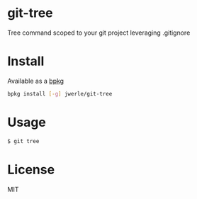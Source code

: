 # git-tree

Tree command scoped to your git project leveraging .gitignore

# Install

Available as a [bpkg](http://www.bpkg.io/)

```sh
bpkg install [-g] jwerle/git-tree
```

# Usage

```sh
$ git tree
```

# License

MIT

